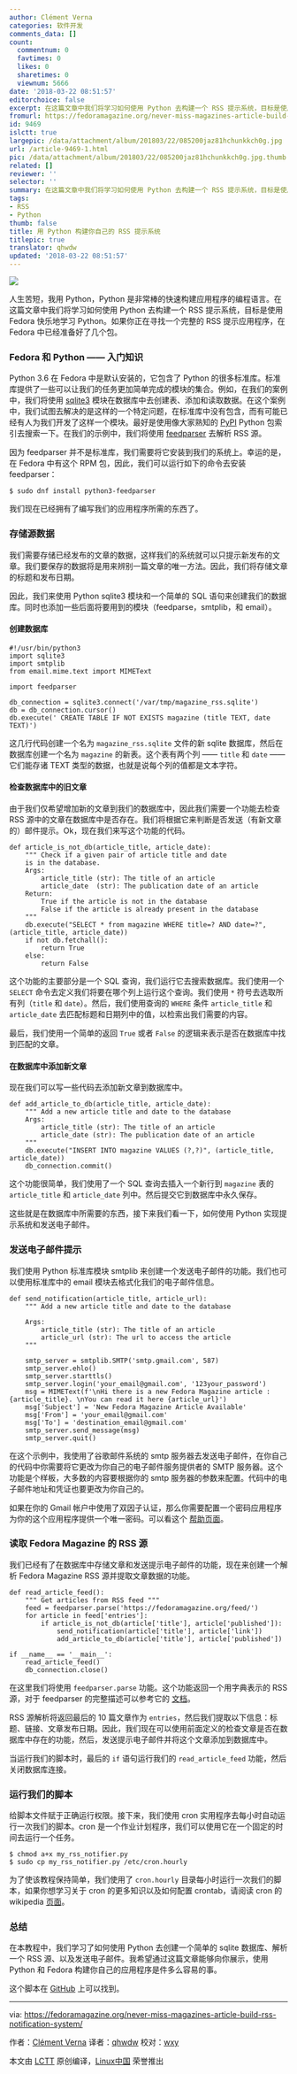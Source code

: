 ```yaml
---
author: Clément Verna
categories: 软件开发
comments_data: []
count:
  commentnum: 0
  favtimes: 0
  likes: 0
  sharetimes: 0
  viewnum: 5666
date: '2018-03-22 08:51:57'
editorchoice: false
excerpt: 在这篇文章中我们将学习如何使用 Python 去构建一个 RSS 提示系统，目标是使用 Fedora 快乐地学习 Python。
fromurl: https://fedoramagazine.org/never-miss-magazines-article-build-rss-notification-system/
id: 9469
islctt: true
largepic: /data/attachment/album/201803/22/085200jaz81hchunkkch0g.jpg
url: /article-9469-1.html
pic: /data/attachment/album/201803/22/085200jaz81hchunkkch0g.jpg.thumb.jpg
related: []
reviewer: ''
selector: ''
summary: 在这篇文章中我们将学习如何使用 Python 去构建一个 RSS 提示系统，目标是使用 Fedora 快乐地学习 Python。
tags:
- RSS
- Python
thumb: false
title: 用 Python 构建你自己的 RSS 提示系统
titlepic: true
translator: qhwdw
updated: '2018-03-22 08:51:57'
---
```


![](/data/attachment/album/201803/22/085200jaz81hchunkkch0g.jpg)


人生苦短，我用 Python，Python 是非常棒的快速构建应用程序的编程语言。在这篇文章中我们将学习如何使用 Python 去构建一个 RSS 提示系统，目标是使用 Fedora 快乐地学习 Python。如果你正在寻找一个完整的 RSS 提示应用程序，在 Fedora 中已经准备好了几个包。


### Fedora 和 Python —— 入门知识


Python 3.6 在 Fedora 中是默认安装的，它包含了 Python 的很多标准库。标准库提供了一些可以让我们的任务更加简单完成的模块的集合。例如，在我们的案例中，我们将使用 [sqlite3](https://docs.python.org/3/library/sqlite3.html) 模块在数据库中去创建表、添加和读取数据。在这个案例中，我们试图去解决的是这样的一个特定问题，在标准库中没有包含，而有可能已经有人为我们开发了这样一个模块。最好是使用像大家熟知的 [PyPI](https://pypi.python.org/pypi) Python 包索引去搜索一下。在我们的示例中，我们将使用 [feedparser](https://pypi.python.org/pypi/feedparser/5.2.1) 去解析 RSS 源。


因为 feedparser 并不是标准库，我们需要将它安装到我们的系统上。幸运的是，在 Fedora 中有这个 RPM 包，因此，我们可以运行如下的命令去安装 feedparser：



```
$ sudo dnf install python3-feedparser

```

我们现在已经拥有了编写我们的应用程序所需的东西了。


### 存储源数据


我们需要存储已经发布的文章的数据，这样我们的系统就可以只提示新发布的文章。我们要保存的数据将是用来辨别一篇文章的唯一方法。因此，我们将存储文章的标题和发布日期。


因此，我们来使用 Python sqlite3 模块和一个简单的 SQL 语句来创建我们的数据库。同时也添加一些后面将要用到的模块（feedparse，smtplib，和 email）。


#### 创建数据库



```
#!/usr/bin/python3
import sqlite3
import smtplib
from email.mime.text import MIMEText

import feedparser

db_connection = sqlite3.connect('/var/tmp/magazine_rss.sqlite')
db = db_connection.cursor()
db.execute(' CREATE TABLE IF NOT EXISTS magazine (title TEXT, date TEXT)')

```

这几行代码创建一个名为 `magazine_rss.sqlite` 文件的新 sqlite 数据库，然后在数据库创建一个名为 `magazine` 的新表。这个表有两个列 —— `title` 和 `date` —— 它们能存诸 TEXT 类型的数据，也就是说每个列的值都是文本字符。


#### 检查数据库中的旧文章


由于我们仅希望增加新的文章到我们的数据库中，因此我们需要一个功能去检查 RSS 源中的文章在数据库中是否存在。我们将根据它来判断是否发送（有新文章的）邮件提示。Ok，现在我们来写这个功能的代码。



```
def article_is_not_db(article_title, article_date):
    """ Check if a given pair of article title and date
    is in the database.
    Args:
        article_title (str): The title of an article
        article_date  (str): The publication date of an article
    Return:
        True if the article is not in the database
        False if the article is already present in the database
    """
    db.execute("SELECT * from magazine WHERE title=? AND date=?", (article_title, article_date))
    if not db.fetchall():
        return True
    else:
        return False

```

这个功能的主要部分是一个 SQL 查询，我们运行它去搜索数据库。我们使用一个 `SELECT` 命令去定义我们将要在哪个列上运行这个查询。我们使用 `*` 符号去选取所有列（`title` 和 `date`）。然后，我们使用查询的 `WHERE` 条件 `article_title` 和 `article_date` 去匹配标题和日期列中的值，以检索出我们需要的内容。


最后，我们使用一个简单的返回 `True` 或者 `False` 的逻辑来表示是否在数据库中找到匹配的文章。


#### 在数据库中添加新文章


现在我们可以写一些代码去添加新文章到数据库中。



```
def add_article_to_db(article_title, article_date):
    """ Add a new article title and date to the database
    Args:
        article_title (str): The title of an article
        article_date (str): The publication date of an article
    """
    db.execute("INSERT INTO magazine VALUES (?,?)", (article_title, article_date))
    db_connection.commit()

```

这个功能很简单，我们使用了一个 SQL 查询去插入一个新行到 `magazine` 表的 `article_title` 和 `article_date` 列中。然后提交它到数据库中永久保存。


这些就是在数据库中所需要的东西，接下来我们看一下，如何使用 Python 实现提示系统和发送电子邮件。


### 发送电子邮件提示


我们使用 Python 标准库模块 smtplib 来创建一个发送电子邮件的功能。我们也可以使用标准库中的 email 模块去格式化我们的电子邮件信息。



```
def send_notification(article_title, article_url):
    """ Add a new article title and date to the database

    Args:
        article_title (str): The title of an article
        article_url (str): The url to access the article
    """

    smtp_server = smtplib.SMTP('smtp.gmail.com', 587)
    smtp_server.ehlo()
    smtp_server.starttls()
    smtp_server.login('your_email@gmail.com', '123your_password')
    msg = MIMEText(f'\nHi there is a new Fedora Magazine article : {article_title}. \nYou can read it here {article_url}')
    msg['Subject'] = 'New Fedora Magazine Article Available'
    msg['From'] = 'your_email@gmail.com'
    msg['To'] = 'destination_email@gmail.com'
    smtp_server.send_message(msg)
    smtp_server.quit()

```

在这个示例中，我使用了谷歌邮件系统的 smtp 服务器去发送电子邮件，在你自己的代码中你需要将它更改为你自己的电子邮件服务提供者的 SMTP 服务器。这个功能是个样板，大多数的内容要根据你的 smtp 服务器的参数来配置。代码中的电子邮件地址和凭证也要更改为你自己的。


如果在你的 Gmail 帐户中使用了双因子认证，那么你需要配置一个密码应用程序为你的这个应用程序提供一个唯一密码。可以看这个 [帮助页面](https://support.google.com/accounts/answer/185833?hl=en)。


### 读取 Fedora Magazine 的 RSS 源


我们已经有了在数据库中存储文章和发送提示电子邮件的功能，现在来创建一个解析 Fedora Magazine RSS 源并提取文章数据的功能。



```
def read_article_feed():
    """ Get articles from RSS feed """
    feed = feedparser.parse('https://fedoramagazine.org/feed/')
    for article in feed['entries']:
        if article_is_not_db(article['title'], article['published']):
            send_notification(article['title'], article['link'])
            add_article_to_db(article['title'], article['published'])

if __name__ == '__main__':
    read_article_feed()
    db_connection.close()

```

在这里我们将使用 `feedparser.parse` 功能。这个功能返回一个用字典表示的 RSS 源，对于 feedparser 的完整描述可以参考它的 [文档](https://pythonhosted.org/feedparser/reference.html)。


RSS 源解析将返回最后的 10 篇文章作为 `entries`，然后我们提取以下信息：标题、链接、文章发布日期。因此，我们现在可以使用前面定义的检查文章是否在数据库中存在的功能，然后，发送提示电子邮件并将这个文章添加到数据库中。


当运行我们的脚本时，最后的 `if` 语句运行我们的 `read_article_feed` 功能，然后关闭数据库连接。


### 运行我们的脚本


给脚本文件赋于正确运行权限。接下来，我们使用 cron 实用程序去每小时自动运行一次我们的脚本。cron 是一个作业计划程序，我们可以使用它在一个固定的时间去运行一个任务。



```
$ chmod a+x my_rss_notifier.py
$ sudo cp my_rss_notifier.py /etc/cron.hourly

```

为了使该教程保持简单，我们使用了 `cron.hourly` 目录每小时运行一次我们的脚本，如果你想学习关于 cron 的更多知识以及如何配置 crontab，请阅读 cron 的 wikipedia [页面](https://en.wikipedia.org/wiki/Cron)。


### 总结


在本教程中，我们学习了如何使用 Python 去创建一个简单的 sqlite 数据库、解析一个 RSS 源、以及发送电子邮件。我希望通过这篇文章能够向你展示，使用 Python 和 Fedora 构建你自己的应用程序是件多么容易的事。


这个脚本在 [GitHub](https://github.com/cverna/rss_feed_notifier) 上可以找到。




---


via: <https://fedoramagazine.org/never-miss-magazines-article-build-rss-notification-system/>


作者：[Clément Verna](https://fedoramagazine.org) 译者：[qhwdw](https://github.com/qhwdw) 校对：[wxy](https://github.com/wxy)


本文由 [LCTT](https://github.com/LCTT/TranslateProject) 原创编译，[Linux中国](https://linux.cn/) 荣誉推出